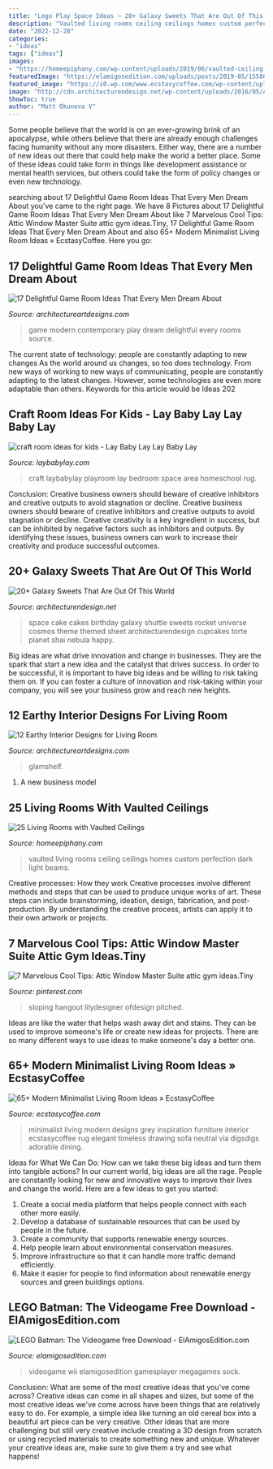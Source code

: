 ```yaml
---
title: "Lego Play Space Ideas ~ 20+ Galaxy Sweets That Are Out Of This World"
description: "Vaulted living rooms ceiling ceilings homes custom perfection dark light beams"
date: "2022-12-28"
categories:
- "ideas"
tags: ["ideas"]
images:
- "https://homeepiphany.com/wp-content/uploads/2019/06/vaulted-ceiling-living-rooms_1.jpg"
featuredImage: "https://elamigosedition.com/uploads/posts/2019-05/1558006097_img-01-lego-batman-the-videogame.jpg"
featured_image: "https://i0.wp.com/www.ecstasycoffee.com/wp-content/uploads/2016/10/Minimalist-Living-Room-Ideas-27.jpg"
image: "http://cdn.architecturendesign.net/wp-content/uploads/2016/05/AD-Galaxy-Cakes-Space-Sweets-Nebula-Cosmos-Universe-23.jpg"
ShowToc: true
author: "Matt Okuneva V"
---
```



Some people believe that the world is on an ever-growing brink of an apocalypse, while others believe that there are already enough challenges facing humanity without any more disasters. Either way, there are a number of new ideas out there that could help make the world a better place. Some of these ideas could take form in things like development assistance or mental health services, but others could take the form of policy changes or even new technology.

	

		
searching about 17 Delightful Game Room Ideas That Every Men Dream About you've came to the right page. We have 8 Pictures about 17 Delightful Game Room Ideas That Every Men Dream About like 7 Marvelous Cool Tips: Attic Window Master Suite attic gym ideas.Tiny, 17 Delightful Game Room Ideas That Every Men Dream About and also 65+ Modern Minimalist Living Room Ideas » EcstasyCoffee. Here you go:
		
    
## 17 Delightful Game Room Ideas That Every Men Dream About

<img loading=lazy src="https://www.architectureartdesigns.com/wp-content/uploads/2015/10/129-630x419.jpg" onerror="this.onerror=null;this.src='https://tse3.mm.bing.net/th?id=OIP.BLF-YqKTJONL4BpeI4EqLAHaE7&amp;pid=15.1';" alt="17 Delightful Game Room Ideas That Every Men Dream About">

_Source: architectureartdesigns.com_

>game modern contemporary play dream delightful every rooms source. 

	

The current state of technology: people are constantly adapting to new changes
As the world around us changes, so too does technology. From new ways of working to new ways of communicating, people are constantly adapting to the latest changes. However, some technologies are even more adaptable than others. Keywords for this article would be Ideas 202
    
## Craft Room Ideas For Kids - Lay Baby Lay Lay Baby Lay

<img loading=lazy src="https://res.cloudinary.com/laybabylay/image/upload/v1501037025/craft_room-35_cnyg6c.jpg" onerror="this.onerror=null;this.src='https://tse3.mm.bing.net/th?id=OIP.LsGF9CDs7ZDWi8aJRlRSqgHaK1&amp;pid=15.1';" alt="craft room ideas for kids - Lay Baby Lay Lay Baby Lay">

_Source: laybabylay.com_

>craft laybabylay playroom lay bedroom space area homeschool rug. 

	

Conclusion: Creative business owners should beware of creative inhibitors and creative outputs to avoid stagnation or decline.
Creative business owners should beware of creative inhibitors and creative outputs to avoid stagnation or decline. Creative creativity is a key ingredient in success, but can be inhibited by negative factors such as inhibitors and outputs. By identifying these issues, business owners can work to increase their creativity and produce successful outcomes.

    
## 20+ Galaxy Sweets That Are Out Of This World

<img loading=lazy src="http://cdn.architecturendesign.net/wp-content/uploads/2016/05/AD-Galaxy-Cakes-Space-Sweets-Nebula-Cosmos-Universe-23.jpg" onerror="this.onerror=null;this.src='https://tse2.mm.bing.net/th?id=OIP.37JlixPpK2JfdRHhRjZ3NgHaFT&amp;pid=15.1';" alt="20+ Galaxy Sweets That Are Out Of This World">

_Source: architecturendesign.net_

>space cake cakes birthday galaxy shuttle sweets rocket universe cosmos theme themed sheet architecturendesign cupcakes torte planet shai nebula happy. 

	

Big ideas are what drive innovation and change in businesses. They are the spark that start a new idea and the catalyst that drives success. In order to be successful, it is important to have big ideas and be willing to risk taking them on. If you can foster a culture of innovation and risk-taking within your company, you will see your business grow and reach new heights.

    
## 12 Earthy Interior Designs For Living Room

<img loading=lazy src="https://www.architectureartdesigns.com/wp-content/uploads/2019/03/earthy-modern-interior.10.jpg" onerror="this.onerror=null;this.src='https://tse2.mm.bing.net/th?id=OIP.bBce2aLXXAUOnoikueW4dAHaKk&amp;pid=15.1';" alt="12 Earthy Interior Designs for Living Room">

_Source: architectureartdesigns.com_

>glamshelf. 

	

1. A new business model 

    
## 25 Living Rooms With Vaulted Ceilings

<img loading=lazy src="https://homeepiphany.com/wp-content/uploads/2019/06/vaulted-ceiling-living-rooms_1.jpg" onerror="this.onerror=null;this.src='https://tse3.mm.bing.net/th?id=OIP.kzCgmKX9xTrDOd_M3B-oLAHaHI&amp;pid=15.1';" alt="25 Living Rooms with Vaulted Ceilings">

_Source: homeepiphany.com_

>vaulted living rooms ceiling ceilings homes custom perfection dark light beams. 

	

Creative processes: How they work
Creative processes involve different methods and steps that can be used to produce unique works of art. These steps can include brainstorming, ideation, design, fabrication, and post-production. By understanding the creative process, artists can apply it to their own artwork or projects.

    
## 7 Marvelous Cool Tips: Attic Window Master Suite Attic Gym Ideas.Tiny

<img loading=lazy src="https://i.pinimg.com/736x/c7/03/c2/c703c2f34296b2ef1b45975d0a8ac9c6.jpg" onerror="this.onerror=null;this.src='https://tse1.mm.bing.net/th?id=OIP.02XZT4lyS-LlPiaszUY6FAHaKA&amp;pid=15.1';" alt="7 Marvelous Cool Tips: Attic Window Master Suite attic gym ideas.Tiny">

_Source: pinterest.com_

>sloping hangout lilydesigner ofdesign pitched. 

	

Ideas are like the water that helps wash away dirt and stains. They can be used to improve someone's life or create new ideas for projects. There are so many different ways to use ideas to make someone's day a better one.

    
## 65+ Modern Minimalist Living Room Ideas » EcstasyCoffee

<img loading=lazy src="https://i0.wp.com/www.ecstasycoffee.com/wp-content/uploads/2016/10/Minimalist-Living-Room-Ideas-27.jpg" onerror="this.onerror=null;this.src='https://tse4.mm.bing.net/th?id=OIP.hdNRSoXMWtozbFK8ANBv_AHaLH&amp;pid=15.1';" alt="65+ Modern Minimalist Living Room Ideas » EcstasyCoffee">

_Source: ecstasycoffee.com_

>minimalist living modern designs grey inspiration furniture interior ecstasycoffee rug elegant timeless drawing sofa neutral via digsdigs adorable dining. 

	

Ideas for What We Can Do: How can we take these big ideas and turn them into tangible actions?
In our current world, big ideas are all the rage. People are constantly looking for new and innovative ways to improve their lives and change the world. Here are a few ideas to get you started: 
1. Create a social media platform that helps people connect with each other more easily. 
2. Develop a database of sustainable resources that can be used by people in the future. 
3. Create a community that supports renewable energy sources. 
4. Help people learn about environmental conservation measures. 
5. Improve infrastructure so that it can handle more traffic demand efficiently. 
6. Make it easier for people to find information about renewable energy sources and green buildings options.

    
## LEGO Batman: The Videogame Free Download - ElAmigosEdition.com

<img loading=lazy src="https://elamigosedition.com/uploads/posts/2019-05/1558006097_img-01-lego-batman-the-videogame.jpg" onerror="this.onerror=null;this.src='https://tse2.mm.bing.net/th?id=OIP.aiVa6ccV1Go0y2d0slTdsQHaGq&amp;pid=15.1';" alt="LEGO Batman: The Videogame free Download - ElAmigosEdition.com">

_Source: elamigosedition.com_

>videogame wii elamigosedition gamesplayer megagames sock. 

	

Conclusion: What are some of the most creative ideas that you've come across?
Creative ideas can come in all shapes and sizes, but some of the most creative ideas we've come across have been things that are relatively easy to do. For example, a simple idea like turning an old cereal box into a beautiful art piece can be very creative. Other ideas that are more challenging but still very creative include creating a 3D design from scratch or using recycled materials to create something new and unique. Whatever your creative ideas are, make sure to give them a try and see what happens!

